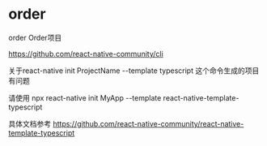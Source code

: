 # order
order
Order项目

https://github.com/react-native-community/cli

关于react-native init ProjectName --template typescript
这个命令生成的项目有问题

请使用
npx react-native init MyApp --template react-native-template-typescript

具体文档参考
https://github.com/react-native-community/react-native-template-typescript

